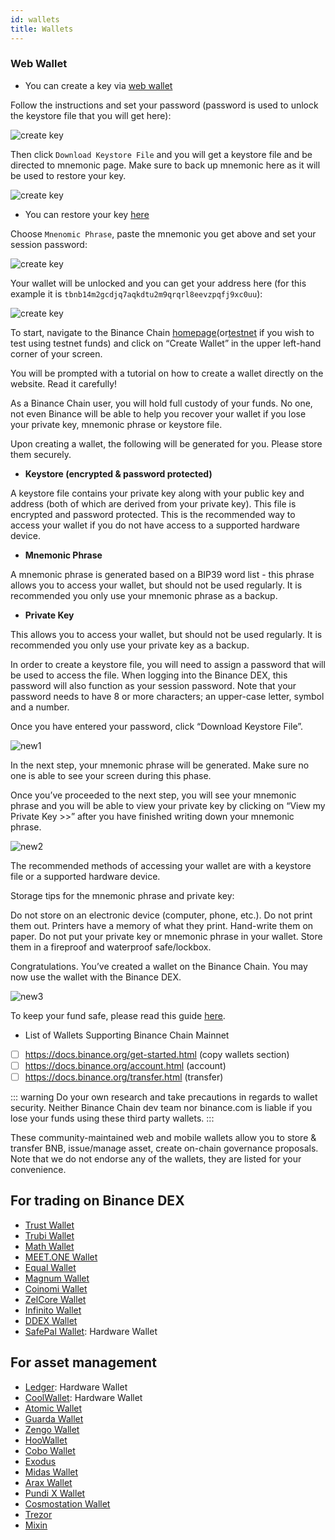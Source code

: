 ```yaml
---
id: wallets
title: Wallets
---
```


### Web Wallet

- You can create a key via [web wallet](https://testnet.binance.org/create)

Follow the instructions and set your password (password is used to unlock the keystore file that you will get here):

![create key](../assets/create_key_1.png)

Then click `Download Keystore File` and you will get a keystore file and be directed to mnemonic page. Make sure to back up mnemonic here as it will be used to restore your key.

![create key](../assets/create_key_2.png)

- You can restore your key [here](https://testnet.binance.org/unlock)

Choose `Mnenomic Phrase`, paste the mnemonic you get above and set your session password:

![create key](../assets/create_key_3.png)

Your wallet will be unlocked and you can get your address here (for this example it is `tbnb14m2gcdjq7aqkdtu2m9qrqrl8eevzpqfj9xc0uu`):

![create key](../assets/create_key_4.png)

To start, navigate to the Binance Chain <u>[homepage](https://www.binance.org/en)</u>(or<u>[testnet](https://testnet.binance.org/en/)</u> if you wish to test using testnet funds) and click on “Create Wallet” in the upper left-hand corner of your screen.

You will be prompted with a tutorial on how to create a wallet directly on the website. Read it carefully!

As a Binance Chain user, you will hold full custody of your funds. No one, not even Binance will be able to help you recover your wallet if you lose your private key, mnemonic phrase or keystore file.

Upon creating a wallet, the following will be generated for you. Please store them securely.

- **Keystore (encrypted & password protected)**

A keystore file contains your private key along with your public key and address (both of which are derived from your private key). This file is encrypted and password protected. This is the recommended way to access your wallet if you do not have access to a supported hardware device.

- **Mnemonic Phrase**

A mnemonic phrase is generated based on a BIP39 word list - this phrase allows you to access your wallet, but should not be used regularly. It is recommended you only use your mnemonic phrase as a backup.

- **Private Key**

This allows you to access your wallet, but should not be used regularly. It is recommended you only use your private key as a backup.

In order to create a keystore file, you will need to assign a password that will be used to access the file. When logging into the Binance DEX, this password will also function as your session password. Note that your password needs to have 8 or more characters; an upper-case letter, symbol and a number.

Once you have entered your password, click “Download Keystore File”.

![new1](assets/new1.png)

In the next step, your mnemonic phrase will be generated. Make sure no one is able to see your screen during this phase.

Once you’ve proceeded to the next step, you will see your mnemonic phrase and you will be able to view your private key by clicking on “View my Private Key >>” after you have finished writing down your mnemonic phrase.

![new2](assets/new2.png)

The recommended methods of accessing your wallet are with a keystore file or a supported hardware device.

Storage tips for the mnemonic phrase and private key:

Do not store on an electronic device (computer, phone, etc.).
Do not print them out. Printers have a memory of what they print.
Hand-write them on paper.
Do not put your private key or mnemonic phrase in your wallet.
Store them in a fireproof and waterproof safe/lockbox.

Congratulations. You’ve created a wallet on the Binance Chain. You may now use the wallet with the Binance DEX.

![new3](assets/new3.png)

To keep your fund safe, please read this guide <u>[here](https://community.binance.org/topic/289/best-practice-to-safely-use-binance-dex)</u>.

- List of Wallets Supporting Binance Chain Mainnet
- [ ] https://docs.binance.org/get-started.html (copy wallets section)
- [ ] https://docs.binance.org/account.html (account)
- [ ] https://docs.binance.org/transfer.html (transfer)

::: warning Do your own research and take precautions in regards to wallet security. Neither Binance Chain dev team nor binance.com is liable if you lose your funds using these third party wallets. :::

These community-maintained web and mobile wallets allow you to store & transfer BNB, issue/manage asset, create on-chain governance proposals. Note that we do not endorse any of the wallets, they are listed for your convenience.

## For trading on Binance DEX

- [Trust Wallet](https://trustwallet.com)
- [Trubi Wallet](https://trubi.io)
- [Math Wallet](https://www.mathwallet.org/en)
- [MEET.ONE Wallet](https://meet.one)
- [Equal Wallet](https://equal.tech)
- [Magnum Wallet](https://magnumwallet.co)
- [Coinomi Wallet](http://coinomi.com)
- [ZelCore Wallet](https://zeltrez.io)
- [Infinito Wallet](https://zeltrez.io)
- [DDEX Wallet](https://ddex.io)
- [SafePal Wallet](https://www.safepal.io): Hardware Wallet

## For asset management

- [Ledger](https://www.ledger.com): Hardware Wallet
- [CoolWallet](https://coolwallet.io): Hardware Wallet
- [Atomic Wallet](https://atomicwallet.io)
- [Guarda Wallet](https://guarda.co)
- [Zengo Wallet](https://zengo.com)
- [HooWallet](https://hoo.com/)
- [Cobo Wallet](https://cobo.com/)
- [Exodus](https://www.exodus.io)
- [Midas Wallet](https://www.midasprotocol.io)
- [Arax Wallet](https://arax.io)
- [Pundi X Wallet](https://pundix.com)
- [Cosmostation Wallet](https://www.cosmostation.io)
- [Trezor](https://trezor.io/)
- [Mixin](https://mixin.one)
